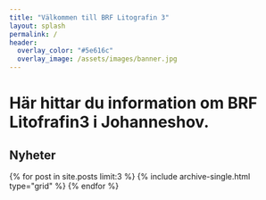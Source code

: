 ```yaml
---
title: "Välkommen till BRF Litografin 3"
layout: splash
permalink: /
header:
  overlay_color: "#5e616c"
  overlay_image: /assets/images/banner.jpg
---
```


# Här hittar du information om BRF Litofrafin3 i Johanneshov.


## Nyheter
<div class="grid__wrapper">
  {% for post in site.posts limit:3 %}
    {% include archive-single.html type="grid" %}
  {% endfor %}
</div>